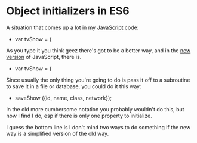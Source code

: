 # Object initializers in ES6
A situation that comes up a lot in my <a href="https://duckduckgo.com/?q=site%3Ascripting.com+javascript&t=hk&ia=web">JavaScript</a> code:
* var tvShow = {

As you type it you think geez there's got to be a better way, and in the <a href="https://www.w3schools.com/js/js_es6.asp">new version</a> of JavaScript, there is.
* var tvShow = {

Since usually the only thing you're going to do is pass it off to a subroutine to save it in a file or database, you could do it this way:
* saveShow ({id, name, class, network});

In the old more cumbersome notation you probably wouldn't do this, but now I find I do, esp if there is only one property to initialize. 

I guess the bottom line is I don't mind two ways to do something if the new way is a simplified version of the old way. 


